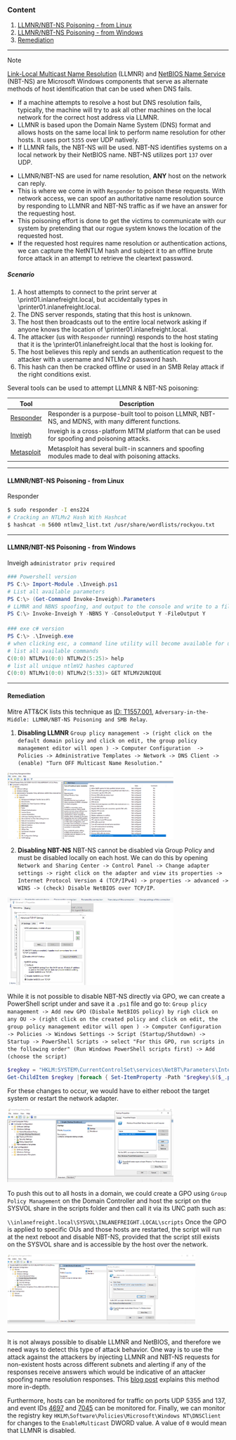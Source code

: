 ### Content
1. [LLMNR/NBT-NS Poisoning - from Linux](#llmnr/nbt-ns-poisoning---from-linux)
2. [LLMNR/NBT-NS Poisoning - from Windows](#llmnr/nbt-ns-poisoning---from-windows)
3. [Remediation](#remediation)
---

> [!Note]
> [Link-Local Multicast Name Resolution](https://datatracker.ietf.org/doc/html/rfc4795) (LLMNR) and [NetBIOS Name Service](https://docs.microsoft.com/en-us/previous-versions/windows/it-pro/windows-2000-server/cc940063(v=technet.10)?redirectedfrom=MSDN) (NBT-NS) are Microsoft Windows components that serve as alternate methods of host identification that can be used when DNS fails.
> - If a machine attempts to resolve a host but DNS resolution fails, typically, the machine will try to ask all other machines on the local network for the correct host address via LLMNR.
> - LLMNR is based upon the Domain Name System (DNS) format and allows hosts on the same local link to perform name resolution for other hosts. It uses port `5355` over UDP natively.
> - If LLMNR fails, the NBT-NS will be used. NBT-NS identifies systems on a local network by their NetBIOS name. NBT-NS utilizes port `137` over UDP.

- LLMNR/NBT-NS are used for name resolution, **ANY** host on the network can reply.
- This is where we come in with `Responder` to poison these requests. With network access, we can spoof an authoritative name resolution source by responding to LLMNR and NBT-NS traffic as if we have an answer for the requesting host.
- This poisoning effort is done to get the victims to communicate with our system by pretending that our rogue system knows the location of the requested host.
- If the requested host requires name resolution or authentication actions, we can capture the NetNTLM hash and subject it to an offline brute force attack in an attempt to retrieve the cleartext password.

##### Scenario
1. A host attempts to connect to the print server at \\print01.inlanefreight.local, but accidentally types in \\printer01.inlanefreight.local.
2. The DNS server responds, stating that this host is unknown.
3. The host then broadcasts out to the entire local network asking if anyone knows the location of \\printer01.inlanefreight.local.
4. The attacker (us with `Responder` running) responds to the host stating that it is the \\printer01.inlanefreight.local that the host is looking for.
5. The host believes this reply and sends an authentication request to the attacker with a username and NTLMv2 password hash.
6. This hash can then be cracked offline or used in an SMB Relay attack if the right conditions exist.

Several tools can be used to attempt LLMNR & NBT-NS poisoning:

|**Tool**|**Description**|
|---|---|
|[Responder](https://github.com/lgandx/Responder)|Responder is a purpose-built tool to poison LLMNR, NBT-NS, and MDNS, with many different functions.|
|[Inveigh](https://github.com/Kevin-Robertson/Inveigh)|Inveigh is a cross-platform MITM platform that can be used for spoofing and poisoning attacks.|
|[Metasploit](https://www.metasploit.com/)|Metasploit has several built-in scanners and spoofing modules made to deal with poisoning attacks.|

---
#### LLMNR/NBT-NS Poisoning - from Linux
Responder
``` bash
$ sudo responder -I ens224 
# Cracking an NTLMv2 Hash With Hashcat
$ hashcat -m 5600 ntlmv2_list.txt /usr/share/wordlists/rockyou.txt
```
---
#### LLMNR/NBT-NS Poisoning - from Windows
Inveigh `administrator priv required`
``` Powershell
### Powershell version
PS C:\> Import-Module .\Inveigh.ps1
# List all available parameters
PS C:\> (Get-Command Invoke-Inveigh).Parameters 
# LLMNR and NBNS spoofing, and output to the console and write to a file
PS C:\> Invoke-Inveigh Y -NBNS Y -ConsoleOutput Y -FileOutput Y

### exe c# version
PS C:\> .\Inveigh.exe
# when clicking esc, a command line utility will become available for us
# list all available commands
C(0:0) NTLMv1(0:0) NTLMv2(5:25)> help
# list all unique ntlmV2 hashes captured
C(0:0) NTLMv1(0:0) NTLMv2(5:33)> GET NTLMV2UNIQUE
```

---
#### Remediation

Mitre ATT&CK lists this technique as [ID: T1557.001](https://attack.mitre.org/techniques/T1557/001), `Adversary-in-the-Middle: LLMNR/NBT-NS Poisoning and SMB Relay`.

1. **Disabling LLMNR**
   `Group plicy management -> (right click on the default domain policy and click on edit, the group policy management editor will open ) -> Computer Configuration  -> Policies -> Administrative Templates -> Network -> DNS Client -> (enable) "Turn OFF Multicast Name Resolution."`

<img src="/assets/llmnr_disable 1.webp" style="height:65%; width:75%;">

2. **Disabling NBT-NS**
   NBT-NS cannot be disabled via Group Policy and must be disabled locally on each host.
   We can do this by opening `Network and Sharing Center -> Control Panel -> Change adapter settings -> right click on the adapter and view its properties -> Internet Protocol Version 4 (TCP/IPv4) -> properties -> advanced -> WINS -> (check) Disable NetBIOS over TCP/IP`.

<img src="/assets/disable_nbtns.webp" style="height:65%; width:75%;">



While it is not possible to disable NBT-NS directly via GPO, we can create a PowerShell script under and save it a `.ps1` file and go to: 
`Group plicy management -> Add new GPO (Disbale NetBIOS policy) by righ click on any OU -> (right click on the created policy and click on edit, the group policy management editor will open ) -> Computer Configuration  -> Policies -> Windows Settings -> Script (Startup/Shutdown) -> Startup -> PowerShell Scripts -> select "For this GPO, run scripts in the following order" (Run Windows PowerShell scripts first) -> Add (choose the script)`
``` Powershell
$regkey = "HKLM:SYSTEM\CurrentControlSet\services\NetBT\Parameters\Interfaces"
Get-ChildItem $regkey |foreach { Set-ItemProperty -Path "$regkey\$($_.pschildname)" -Name NetbiosOptions -Value 2 -Verbose}
```

For these changes to occur, we would have to either reboot the target system or restart the network adapter.

<img src="/assets/nbtns_gpo.webp" style="height:65%; width:75%;">

To push this out to all hosts in a domain, we could create a GPO using `Group Policy Management` on the Domain Controller and host the script on the SYSVOL share in the scripts folder and then call it via its UNC path such as:

`\\inlanefreight.local\SYSVOL\INLANEFREIGHT.LOCAL\scripts`
Once the GPO is applied to specific OUs and those hosts are restarted, the script will run at the next reboot and disable NBT-NS, provided that the script still exists on the SYSVOL share and is accessible by the host over the network.

<img src="/assets/nbtns_gpo_dc.webp" style="height:85%; width:85%;">

---

It is not always possible to disable LLMNR and NetBIOS, and therefore we need ways to detect this type of attack behavior. One way is to use the attack against the attackers by injecting LLMNR and NBT-NS requests for non-existent hosts across different subnets and alerting if any of the responses receive answers which would be indicative of an attacker spoofing name resolution responses. This [blog post](https://www.praetorian.com/blog/a-simple-and-effective-way-to-detect-broadcast-name-resolution-poisoning-bnrp/) explains this method more in-depth.

Furthermore, hosts can be monitored for traffic on ports UDP 5355 and 137, and event IDs [4697](https://docs.microsoft.com/en-us/windows/security/threat-protection/auditing/event-4697) and [7045](https://www.manageengine.com/products/active-directory-audit/kb/system-events/event-id-7045.html) can be monitored for. Finally, we can monitor the registry key `HKLM\Software\Policies\Microsoft\Windows NT\DNSClient` for changes to the `EnableMulticast` DWORD value. A value of `0` would mean that LLMNR is disabled.
